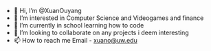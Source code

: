 - 👋 Hi, I’m @XuanOuyang
- 👀 I’m interested in Computer Science and Videogames and finance
- 🌱 I’m currently in school learning how to code
- 💞️ I’m looking to collaborate on any projects i deem interesting
- 📫 How to reach me Email - xuano@uw.edu

<!---
XuanOuyang/XuanOuyang is a ✨ special ✨ repository because its `README.md` (this file) appears on your GitHub profile.
You can click the Preview link to take a look at your changes.
--->
